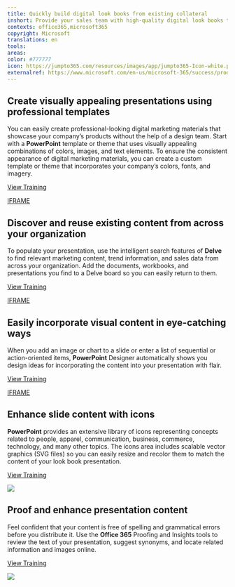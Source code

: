 ```yaml
---
title: Quickly build digital look books from existing collateral
inshort: Provide your sales team with high-quality digital look books that draw on existing content from across the organization, without the expense of hiring a design agency.
contexts: office365,microsoft365
copyright: Microsoft
translations: en
tools: 
areas: 
color: #777777
icon: https://jumpto365.com/resources/images/app/jumpto365-Icon-white.png
externalref: https://www.microsoft.com/en-us/microsoft-365/success/productivitylibrary/quickly-build-digital-look-books-from-existing-collateral
---
```


## Create visually appealing presentations using professional templates

You can easily create professional-looking digital marketing materials that showcase your company’s products without the help of a design team. Start with a **PowerPoint** template or theme that uses visually appealing combinations of colors, images, and text elements. To ensure the consistent appearance of digital marketing materials, you can create a custom template or theme that incorporates your company’s colors, fonts, and imagery.

[View Training](https://support.office.com/article/Understand-the-difference-between-PowerPoint-templates-and-themes-E2408E10-E015-43B3-8B29-B99D128AE448)

[IFRAME](https://www.microsoft.com/en-us/videoplayer/embed/RE1UEZG)

## Discover and reuse existing content from across your organization

To populate your presentation, use the intelligent search features of **Delve** to find relevant marketing content, trend information, and sales data from across your organization. Add the documents, workbooks, and presentations you find to a Delve board so you can easily return to them.

[View Training](https://support.office.com/article/Group-and-share-documents-in-Office-Delve-da0c5804-01ef-4edd-8b87-e576b19bef3e)

[IFRAME](https://www.microsoft.com/en-us/videoplayer/embed/RE1TrEK)

## Easily incorporate visual content in eye-catching ways

When you add an image or chart to a slide or enter a list of sequential or action-oriented items, **PowerPoint** Designer automatically shows you design ideas for incorporating the content into your presentation with flair.

[View Training](https://support.office.com/article/About-PowerPoint-Designer-53c77d7b-dc40-45c2-b684-81415eac0617)

[IFRAME](https://www.microsoft.com/en-us/videoplayer/embed/RE1UEYT)

## Enhance slide content with icons

**PowerPoint** provides an extensive library of icons representing concepts related to people, apparel, communication, business, commerce, technology, and many other topics. The icons area includes scalable vector graphics (SVG files) so you can easily resize and recolor them to match the content of your look book presentation.

[View Training](https://support.office.com/article/Insert-SVG-icons-E2459F17-3996-4795-996E-B9A13486FA79)

![](http://img-prod-cms-rt-microsoft-com.akamaized.net/cms/api/am/imageFileData/RE1NyLW?ver=c859)

## Proof and enhance presentation content

Feel confident that your content is free of spelling and grammatical errors before you distribute it. Use the **Office 365** Proofing and Insights tools to review the text of your presentation, suggest synonyms, and locate related information and images online.

[View Training](https://support.office.com/article/Get-insights-into-what-you-re-working-on-with-Smart-Lookup-debf2083-5ac0-4739-8667-ae2467bec044)

![](http://img-prod-cms-rt-microsoft-com.akamaized.net/cms/api/am/imageFileData/RE1N0Pc?ver=412a)

